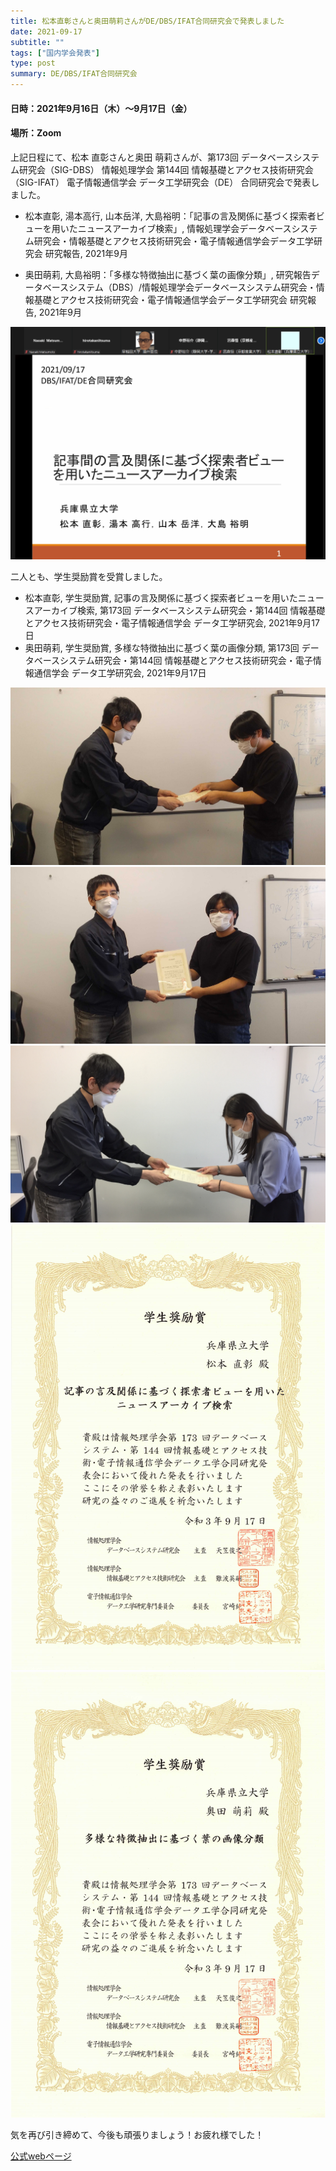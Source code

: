 ```yaml
---
title: 松本直彰さんと奥田萌莉さんがDE/DBS/IFAT合同研究会で発表しました
date: 2021-09-17
subtitle: ""
tags: ["国内学会発表"]
type: post
summary: DE/DBS/IFAT合同研究会
---
```



#### 日時：2021年9月16日（木）～9月17日（金）
#### 場所：Zoom

上記日程にて、松本 直彰さんと奥田 萌莉さんが、第173回 データベースシステム研究会（SIG-DBS） 情報処理学会 第144回 情報基礎とアクセス技術研究会（SIG-IFAT） 電子情報通信学会 データ工学研究会（DE） 合同研究会で発表しました。

+ 松本直彰, 湯本高行, 山本岳洋, 大島裕明：「記事の言及関係に基づく探索者ビューを用いたニュースアーカイブ検索」, 情報処理学会データベースシステム研究会・情報基礎とアクセス技術研究会・電子情報通信学会データ工学研究会 研究報告, 2021年9月

+ 奥田萌莉, 大島裕明：「多様な特徴抽出に基づく葉の画像分類」, 研究報告データベースシステム（DBS）/情報処理学会データベースシステム研究会・情報基礎とアクセス技術研究会・電子情報通信学会データ工学研究会 研究報告, 2021年9月

![](slide.png)

二人とも、学生奨励賞を受賞しました。
- 松本直彰, 学生奨励賞, 記事の言及関係に基づく探索者ビューを用いたニュースアーカイブ検索, 第173回 データベースシステム研究会・第144回 情報基礎とアクセス技術研究会・電子情報通信学会 データ工学研究会, 2021年9月17日
- 奥田萌莉, 学生奨励賞, 多様な特徴抽出に基づく葉の画像分類, 第173回 データベースシステム研究会・第144回 情報基礎とアクセス技術研究会・電子情報通信学会 データ工学研究会, 2021年9月17日

![](IMG_20211001_160515.jpg)
![](IMG_20211001_160533.jpg)
![](IMG_6662.JPG)
![](学生奨励賞_松本.png)
![](学生奨励賞_奥田.png)

気を再び引き締めて、今後も頑張りましょう！お疲れ様でした！

<!-- ![](IMG_0011.JPG) -->
[公式webページ](https://www.ipsj.or.jp/award/dbs-award1.html)<br>
  
  



<!-- 1. 論文採録バージョン -->
<!-- [第一著者]さんの論文が「[学会フルネーム]」に採録されました。 -->

<!-- [公式Webページ](学会公式ページTopのURL) -->


<!-- 書誌情報。書式はPublicationsを参考。変にコードブロックとかで囲まなくてOK -->


<!-- [年月日]に発表予定 -->



<!-- 2. 論文発表済みバージョン -->
<!-- [第一著者]さんが「[学会フルネーム]」で発表しました。 -->

<!-- [公式Webページ](学会公式ページTopのURL) -->


<!-- 書誌情報。書式はPublicationsを参考。変にコードブロックとかで囲まなくてOK -->


<!-- 3. 論文受賞バージョン -->
<!-- [第一著者]さんの論文が「[学会フルネーム]」で「[受賞名]」を受賞しました -->

<!-- [公式Webページ](学会公式ページTopのURL) -->


<!-- 書誌情報。書式はPublicationsを参考。変にコードブロックとかで囲まなくてOK -->

<!-- 同学会複数名の場合は並べて良い感じにして -->